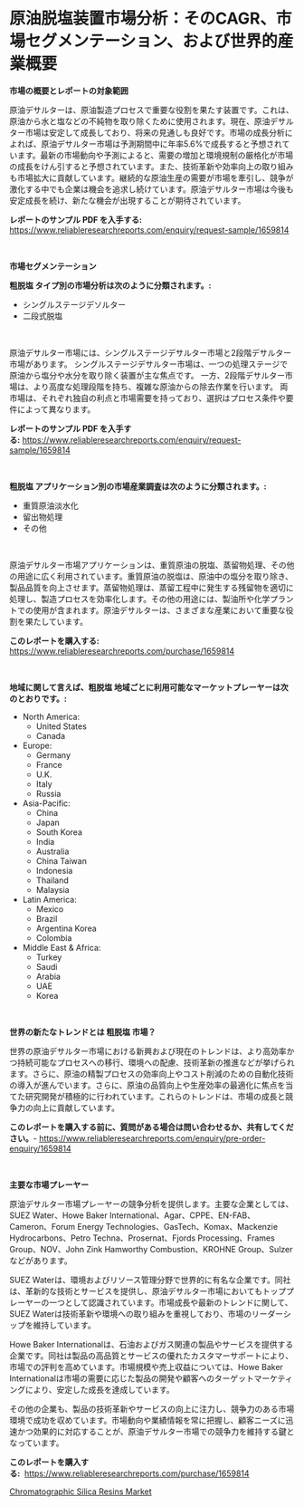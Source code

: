 <p><h1>原油脱塩装置市場分析：そのCAGR、市場セグメンテーション、および世界的産業概要</h1></p><p><strong>市場の概要とレポートの対象範囲</strong></p>
<p><p>原油デサルターは、原油製造プロセスで重要な役割を果たす装置です。これは、原油から水と塩などの不純物を取り除くために使用されます。現在、原油デサルター市場は安定して成長しており、将来の見通しも良好です。市場の成長分析によれば、原油デサルター市場は予測期間中に年率5.6%で成長すると予想されています。最新の市場動向や予測によると、需要の増加と環境規制の厳格化が市場の成長をけん引すると予想されています。また、技術革新や効率向上の取り組みも市場拡大に貢献しています。継続的な原油生産の需要が市場を牽引し、競争が激化する中でも企業は機会を追求し続けています。原油デサルター市場は今後も安定成長を続け、新たな機会が出現することが期待されています。</p></p>
<p><strong>レポートのサンプル PDF を入手する:</strong> <a href="https://www.reliableresearchreports.com/enquiry/request-sample/1659814">https://www.reliableresearchreports.com/enquiry/request-sample/1659814</a></p>
<p>&nbsp;</p>
<p><strong>市場セグメンテーション</strong></p>
<p><strong>粗脱塩 タイプ別の市場分析は次のように分類されます。:</strong></p>
<p><ul><li>シングルステージデソルター</li><li>二段式脱塩</li></ul></p>
<p>&nbsp;</p>
<p><p>原油デサルター市場には、シングルステージデサルター市場と2段階デサルター市場があります。 シングルステージデサルター市場は、一つの処理ステージで原油から塩分や水分を取り除く装置が主な焦点です。 一方、2段階デサルター市場は、より高度な処理段階を持ち、複雑な原油からの除去作業を行います。 両市場は、それぞれ独自の利点と市場需要を持っており、選択はプロセス条件や要件によって異なります。</p></p>
<p><strong>レポートのサンプル PDF を入手する:</strong>&nbsp;<a href="https://www.reliableresearchreports.com/enquiry/request-sample/1659814">https://www.reliableresearchreports.com/enquiry/request-sample/1659814</a></p>
<p>&nbsp;</p>
<p><strong> 粗脱塩 アプリケーション別の市場産業調査は次のように分類されます。:</strong></p>
<p><ul><li>重質原油淡水化</li><li>留出物処理</li><li>その他</li></ul></p>
<p>&nbsp;</p>
<p><p>原油デサルター市場アプリケーションは、重質原油の脱塩、蒸留物処理、その他の用途に広く利用されています。重質原油の脱塩は、原油中の塩分を取り除き、製品品質を向上させます。蒸留物処理は、蒸留工程中に発生する残留物を適切に処理し、製造プロセスを効率化します。その他の用途には、製油所や化学プラントでの使用が含まれます。原油デサルターは、さまざまな産業において重要な役割を果たしています。</p></p>
<p><strong>このレポートを購入する:</strong>&nbsp; <a href="https://www.reliableresearchreports.com/purchase/1659814">https://www.reliableresearchreports.com/purchase/1659814</a></p>
<p>&nbsp;</p>
<p><strong>地域に関して言えば、粗脱塩 地域ごとに利用可能なマーケットプレーヤーは次のとおりです。:</strong></p>
<p><ul>
    <li>
        North America:
        <ul>
            <li>United States</li>
            <li>Canada</li>
        </ul>
    </li>
    <li>
        Europe:
        <ul>
            <li>Germany</li>
            <li>France</li>
            <li>U.K.</li>
            <li>Italy</li>
            <li>Russia</li>
        </ul>
    </li>
    <li>
        Asia-Pacific:
        <ul>
            <li>China</li>
            <li>Japan</li>
            <li>South Korea</li>
            <li>India</li>
            <li>Australia</li>
            <li>China Taiwan</li>
            <li>Indonesia</li>
            <li>Thailand</li>
            <li>Malaysia</li>
        </ul>
    </li>
    <li>
        Latin America:
        <ul>
            <li>Mexico</li>
            <li>Brazil</li>
            <li>Argentina Korea</li>
            <li>Colombia</li>
        </ul>
    </li>
    <li>
        Middle East & Africa:
        <ul>
            <li>Turkey</li>
            <li>Saudi</li>
            <li>Arabia</li>
            <li>UAE</li>
            <li>Korea</li>
        </ul>
    </li>
    </ul></p>
<p>&nbsp;</p>
<p><strong>世界の新たなトレンドとは 粗脱塩 市場？</strong></p>
<p><p>世界の原油デサルター市場における新興および現在のトレンドは、より高効率かつ持続可能なプロセスへの移行、環境への配慮、技術革新の推進などが挙げられます。さらに、原油の精製プロセスの効率向上やコスト削減のための自動化技術の導入が進んでいます。さらに、原油の品質向上や生産効率の最適化に焦点を当てた研究開発が積極的に行われています。これらのトレンドは、市場の成長と競争力の向上に貢献しています。</p></p>
<p><strong>このレポートを購入する前に、質問がある場合は問い合わせるか、共有してください。</strong>- <a href="https://www.reliableresearchreports.com/enquiry/pre-order-enquiry/1659814">https://www.reliableresearchreports.com/enquiry/pre-order-enquiry/1659814</a></p>
<p>&nbsp;</p>
<p><strong>主要な市場プレーヤー</strong></p>
<p><p>原油デサルター市場プレーヤーの競争分析を提供します。主要な企業としては、SUEZ Water、Howe Baker International、Agar、CPPE、EN-FAB、Cameron、Forum Energy Technologies、GasTech、Komax、Mackenzie Hydrocarbons、Petro Techna、Prosernat、Fjords Processing、Frames Group、NOV、John Zink Hamworthy Combustion、KROHNE Group、Sulzerなどがあります。</p><p>SUEZ Waterは、環境およびリソース管理分野で世界的に有名な企業です。同社は、革新的な技術とサービスを提供し、原油デサルター市場においてもトッププレーヤーの一つとして認識されています。市場成長や最新のトレンドに関して、SUEZ Waterは技術革新や環境への取り組みを重視しており、市場のリーダーシップを維持しています。</p><p>Howe Baker Internationalは、石油およびガス関連の製品やサービスを提供する企業です。同社は製品の高品質とサービスの優れたカスタマーサポートにより、市場での評判を高めています。市場規模や売上収益については、Howe Baker Internationalは市場の需要に応じた製品の開発や顧客へのターゲットマーケティングにより、安定した成長を達成しています。</p><p>その他の企業も、製品の技術革新やサービスの向上に注力し、競争力のある市場環境で成功を収めています。市場動向や業績情報を常に把握し、顧客ニーズに迅速かつ効果的に対応することが、原油デサルター市場での競争力を維持する鍵となっています。</p></p>
<p><strong>このレポートを購入する:</strong>&nbsp;&nbsp;<a href="https://www.reliableresearchreports.com/purchase/1659814">https://www.reliableresearchreports.com/purchase/1659814</a></p>
<p><p><a href="https://full-wildebeest-80b.notion.site/Chromatographic-Silica-Resins-Market-Size-Growth-Outlook-from-2024-to-2031-projecting-at-Market-s--93b71f7470dd4d2bbe848a20680546f5">Chromatographic Silica Resins Market</a></p></p>